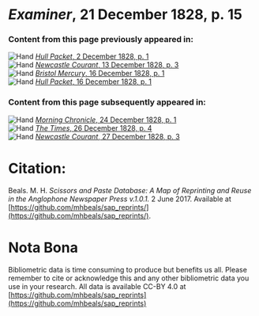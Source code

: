 # *Examiner*, 21 December 1828, p. 15  
  
### Content from this page previously appeared in:  
![Hand](http://scissorsandpaste.net/wp-content/uploads/2017/06/smallhandpointer.png) [*Hull Packet*, 2 December 1828, p. 1](https://mhbeals.github.io/sap_html/Hull-Packet/Hull-Packet-2-December-1828-p-1)  
![Hand](http://scissorsandpaste.net/wp-content/uploads/2017/06/smallhandpointer.png) [*Newcastle Courant*, 13 December 1828, p. 3](https://mhbeals.github.io/sap_html/Newcastle-Courant/Newcastle-Courant-13-December-1828-p-3)  
![Hand](http://scissorsandpaste.net/wp-content/uploads/2017/06/smallhandpointer.png) [*Bristol Mercury*, 16 December 1828, p. 1](https://mhbeals.github.io/sap_html/Bristol-Mercury/Bristol-Mercury-16-December-1828-p-1)  
![Hand](http://scissorsandpaste.net/wp-content/uploads/2017/06/smallhandpointer.png) [*Hull Packet*, 16 December 1828, p. 1](https://mhbeals.github.io/sap_html/Hull-Packet/Hull-Packet-16-December-1828-p-1)  
  
### Content from this page subsequently appeared in:  
![Hand](http://scissorsandpaste.net/wp-content/uploads/2017/06/smallhandpointer.png) [*Morning Chronicle*, 24 December 1828, p. 1](https://mhbeals.github.io/sap_html/Morning-Chronicle/Morning-Chronicle-24-December-1828-p-1)  
![Hand](http://scissorsandpaste.net/wp-content/uploads/2017/06/smallhandpointer.png) [*The Times*, 26 December 1828, p. 4](https://mhbeals.github.io/sap_html/The-Times/The-Times-26-December-1828-p-4)  
![Hand](http://scissorsandpaste.net/wp-content/uploads/2017/06/smallhandpointer.png) [*Newcastle Courant*, 27 December 1828, p. 3](https://mhbeals.github.io/sap_html/Newcastle-Courant/Newcastle-Courant-27-December-1828-p-3)  


# Citation: 

Beals. M. H. *Scissors and Paste Database: A Map of Reprinting and Reuse in the Anglophone Newspaper Press v.1.0.1.* 2 June 2017. Available at [https://github.com/mhbeals/sap_reprints/](https://github.com/mhbeals/sap_reprints/). 

# Nota Bona

Bibliometric data is time consuming to produce but benefits us all. Please remember to cite or acknowledge this and any other bibliometric data you use in your research. All data is available CC-BY 4.0 at [https://github.com/mhbeals/sap_reprints](https://github.com/mhbeals/sap_reprints)